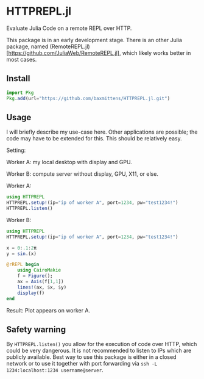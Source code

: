 # HTTPREPL.jl
Evaluate Julia Code on a remote REPL over HTTP.

This package is in an early development stage. There is an other Julia package, named (RemoteREPL.jl)[https://github.com/JuliaWeb/RemoteREPL.jl], which likely works better in most cases.

## Install

```julia
import Pkg
Pkg.add(url="https://github.com/baxmittens/HTTPREPL.jl.git")
```

## Usage

I will briefly describe my use-case here. Other applications are possible; the code may have to be extended for this. This should be relatively easy.

Setting:

Worker A: my local desktop with display and GPU.

Worker B: compute server without display, GPU, X11, or else.

Worker A:
```julia
using HTTPREPL
HTTPREPL.setup!(ip="ip of worker A", port=1234, pw="test1234!")
HTTPREPL.listen()
```

Worker B:
```julia
using HTTPREPL
HTTPREPL.setup!(ip="ip of worker A", port=1234, pw="test1234!")

x = 0:.1:2π
y = sin.(x)

@rREPL begin
    using CairoMakie
    f = Figure();
    ax = Axis(f[1,1])
    lines!(ax, $x, $y)
    display(f)
end
```

Result: Plot appears on worker A.

## Safety warning

By `HTTPREPL.listen()` you allow for the execution of code over HTTP, which could be very dangerous. It is not recommended to listen to IPs which are publicly available. Best way to use this package is either in a closed network or to use it together with port forwarding via `ssh -L 1234:localhost:1234 username@server`. 
